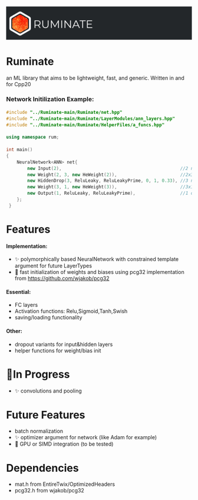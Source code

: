 ![Ruminate Logo](https://github.com/EntireTwix/Ruminate/blob/main/Banner.png)
# Ruminate
an ML library that aims to be lightweight, fast, and generic. Written in and for Cpp20

### Network Initilization Example:
```cpp
#include "../Ruminate-main/Ruminate/net.hpp"
#include "../Ruminate-main/Ruminate/LayerModules/ann_layers.hpp"
#include "../Ruminate-main/Ruminate/HelperFiles/a_funcs.hpp"

using namespace rum;

int main()
{
    NeuralNetwork<ANN> net{
        new Input(2),                                             //2 node input
        new Weight(2, 3, new HeWeight(2)),                        //2x3 weights
        new HiddenDrop(3, ReluLeaky, ReluLeakyPrime, 0, 1, 0.33), //3 node hidden layer with dropout of 33%
        new Weight(3, 1, new HeWeight(3)),                        //3x1 weights
        new Output(1, ReluLeaky, ReluLeakyPrime),                 //1 output node
    };
 }
 ```

# Features
#### Implementation:
* :sparkles: polymorphically based NeuralNetwork with constrained template argument for future LayerTypes
* :racehorse: fast initialization of weights and biases using pcg32 implementation from https://github.com/wjakob/pcg32
#### Essential:
* FC layers
* Activation functions: Relu,Sigmoid,Tanh,Swish
* saving/loading functionality
#### Other:
* dropout variants for input&hidden layers
* helper functions for weight/bias init

# :construction:In Progress
* :sparkles: convolutions and pooling

# Future Features
* batch normalization
* :sparkles: optimizer argument for network (like Adam for example)
* :racehorse: GPU or SIMD integration (to be tested)

# Dependencies
* mat.h    from EntireTwix/OptimizedHeaders
* pcg32.h  from wjakob/pcg32
